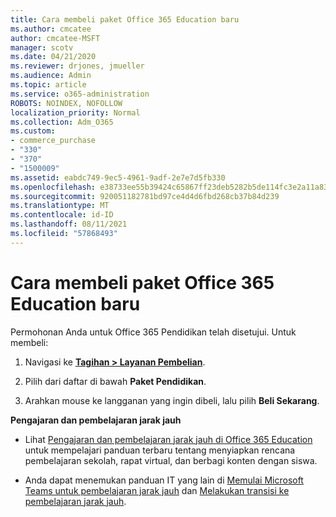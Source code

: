 ```yaml
---
title: Cara membeli paket Office 365 Education baru
ms.author: cmcatee
author: cmcatee-MSFT
manager: scotv
ms.date: 04/21/2020
ms.reviewer: drjones, jmueller
ms.audience: Admin
ms.topic: article
ms.service: o365-administration
ROBOTS: NOINDEX, NOFOLLOW
localization_priority: Normal
ms.collection: Adm_O365
ms.custom:
- commerce_purchase
- "330"
- "370"
- "1500009"
ms.assetid: eabdc749-9ec5-4961-9adf-2e7e7d5fb330
ms.openlocfilehash: e38733ee55b39424c65867ff23deb5282b5de114fc3e2a11a830be2dfba09eeb
ms.sourcegitcommit: 920051182781bd97ce4d4d6fbd268cb37b84d239
ms.translationtype: MT
ms.contentlocale: id-ID
ms.lasthandoff: 08/11/2021
ms.locfileid: "57868493"
---
```

# <a name="how-to-purchase-office-365-education-plans"></a>Cara membeli paket Office 365 Education baru

Permohonan Anda untuk Office 365 Pendidikan telah disetujui.  Untuk membeli:

1. Navigasi ke **[Tagihan > Layanan Pembelian](https://portal.office.com/AdminPortal/Home#/catalog)**.

2. Pilih dari daftar di bawah **Paket Pendidikan**.

3. Arahkan mouse ke langganan yang ingin dibeli, lalu pilih **Beli Sekarang**.

**Pengajaran dan pembelajaran jarak jauh**

- Lihat [Pengajaran dan pembelajaran jarak jauh di Office 365 Education](https://support.office.com/article/remote-teaching-and-learning-in-office-365-education-f651ccae-7b65-478b-8366-51bb884025c4) untuk mempelajari panduan terbaru tentang menyiapkan rencana pembelajaran sekolah, rapat virtual, dan berbagi konten dengan siswa.

- Anda dapat menemukan panduan IT yang lain di [Memulai Microsoft Teams untuk pembelajaran jarak jauh](https://docs.microsoft.com/MicrosoftTeams/remote-learning-edu) dan [Melakukan transisi ke pembelajaran jarak jauh](https://www.microsoft.com/education/remote-learning).
